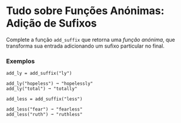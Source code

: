 # Tudo sobre Funções Anónimas: Adição de Sufixos

Complete a função `add_suffix` que retorna uma *função anónima*, que transforma sua entrada adicionando um sufixo particular no final.

### Exemplos

```
add_ly = add_suffix("ly")

add_ly("hopeless") ➞ "hopelessly"
add_ly("total") ➞ "totally"
```
```
add_less = add_suffix("less")

add_less("fear") ➞ "fearless"
add_less("ruth") ➞ "ruthless"
```